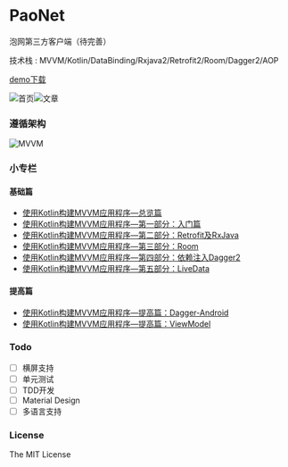 # PaoNet
泡网第三方客户端（待完善）

技术栈 : MVVM/Kotlin/DataBinding/Rxjava2/Retrofit2/Room/Dagger2/AOP

[demo下载](demo.apk)

![首页](screenshot/home.png)![文章](screenshot/article.png)



### 遵循架构

![MVVM](http://upload-images.jianshu.io/upload_images/3722695-70230207c39b8601.png?imageMogr2/auto-orient/strip%7CimageView2/2/w/1240)


### 小专栏
#### 基础篇
- [使用Kotlin构建MVVM应用程序—总览篇](https://www.jianshu.com/p/77e42aebd7bb)
- [使用Kotlin构建MVVM应用程序—第一部分：入门篇](https://www.jianshu.com/p/80926d9e64f7)
- [使用Kotlin构建MVVM应用程序—第二部分：Retrofit及RxJava](https://www.jianshu.com/p/8993b247947a)
- [使用Kotlin构建MVVM应用程序—第三部分：Room](https://www.jianshu.com/p/264d7d0608f0)
- [使用Kotlin构建MVVM应用程序—第四部分：依赖注入Dagger2](https://www.jianshu.com/p/da77266970d8)
- [使用Kotlin构建MVVM应用程序—第五部分：LiveData](https://xiaozhuanlan.com/topic/9753861024)

#### 提高篇
- [使用Kotlin构建MVVM应用程序—提高篇：Dagger-Android](https://xiaozhuanlan.com/topic/6093518472)
- [使用Kotlin构建MVVM应用程序—提高篇：ViewModel](https://xiaozhuanlan.com/topic/6705498213)
### Todo

- [ ] 横屏支持
- [ ] 单元测试
- [ ] TDD开发
- [ ] Material Design
- [ ] 多语言支持

### License

The MIT License 


